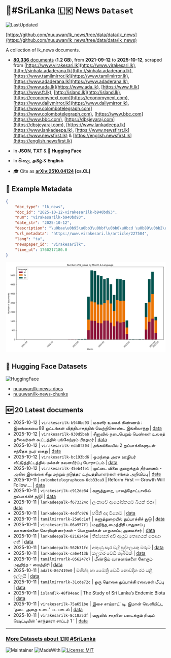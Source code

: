 # 📄#SriLanka 🇱🇰 News `Dataset`

![LastUpdated](https://img.shields.io/badge/last_updated-2025--10--12_08:12:22-green)

[https://github.com/nuuuwan/lk_news/tree/data/data/lk_news](https://github.com/nuuuwan/lk_news/tree/data/data/lk_news)

A collection of lk_news documents.

- [**80,336** documents](https://github.com/nuuuwan/lk_news/tree/data/data/lk_news) (**1.2 GB**), from **2021-09-12** to **2025-10-12**, scraped from [https://www.virakesari.lk](https://www.virakesari.lk), [http://sinhala.adaderana.lk](http://sinhala.adaderana.lk), [https://www.tamilmirror.lk](https://www.tamilmirror.lk), [https://www.adaderana.lk](https://www.adaderana.lk), [https://www.ada.lk](https://www.ada.lk), [https://www.ft.lk](https://www.ft.lk), [http://island.lk](http://island.lk), [https://economynext.com](https://economynext.com), [https://www.dailymirror.lk](https://www.dailymirror.lk), [https://www.colombotelegraph.com](https://www.colombotelegraph.com), [https://www.bbc.com](https://www.bbc.com), [https://dbsjeyaraj.com](https://dbsjeyaraj.com), [https://www.lankadeepa.lk](https://www.lankadeepa.lk), [https://www.newsfirst.lk](https://www.newsfirst.lk) & [https://english.newsfirst.lk](https://english.newsfirst.lk)

- In **JSON**, **TXT** & **🤗 Hugging Face**

- In **සිංහල**, **தமிழ்** & **English**

- 🎓 Cite as **[arXiv:2510.04124](https://arxiv.org/abs/2510.04124) [cs.CL]**

## 📝 Example Metadata

```json
{
    "doc_type": "lk_news",
    "doc_id": "2025-10-12-virakesarilk-b940bd93",
    "num": "virakesarilk-b940bd93",
    "date_str": "2025-10-12",
    "description": "\u0bae\u0b95\u0bb3\u0bbf\u0bb0\u0bcd \u0b89\u0bb2\u0b95\u0b95\u0bcd \u0b95\u0bbf\u0ba3\u0bcd\u0ba3\u0bae\u0bcd : \u0b87\u0bb2\u0b99\u0bcd\u0b95\u0bc8\u0baf\u0bc8 89 \u0b93\u0b9f\u0bcd\u0b9f\u0b99\u0bcd\u0b95\u0bb3\u0bcd \u0bb5\u0bbf\u0ba4\u0bcd\u0ba4\u0bbf\u0baf\u0bbe\u0b9a\u0ba4\u0bcd\u0ba4\u0bbf\u0bb2\u0bcd \u0bb5\u0bc6\u0bb1\u0bcd\u0bb1\u0bbf\u0b95\u0bca\u0ba3\u0bcd\u0b9f \u0b87\u0b99\u0bcd\u0b95\u0bbf\u0bb2\u0bbe\u0ba8\u0bcd\u0ba4\u0bc1",
    "url_metadata": "https://www.virakesari.lk/article/227504",
    "lang": "ta",
    "newspaper_id": "virakesarilk",
    "time_ut": 1760217180.0
}
```

![Chart](https://raw.githubusercontent.com/nuuuwan/lk_news/refs/heads/data/data/lk_news/docs_by_month_and_lang.png)

## 🤗 Hugging Face Datasets

![HuggingFace](https://img.shields.io/badge/-HuggingFace-FDEE21?style=for-the-badge&logo=HuggingFace)

- [nuuuwan/lk-news-docs](https://huggingface.co/datasets/nuuuwan/lk-news-docs)
- [nuuuwan/lk-news-chunks](https://huggingface.co/datasets/nuuuwan/lk-news-chunks)

## 🆕 20 Latest documents

- 2025-10-12 | `virakesarilk-b940bd93` | மகளிர் உலகக் கிண்ணம் : இலங்கையை 89 ஓட்டங்கள் வித்தியாசத்தில் வெற்றிகொண்ட இங்கிலாந்து | [data](https://github.com/nuuuwan/lk_news/tree/data/data/lk_news/2020s/2025/2025-10-12-virakesarilk-b940bd93)
- 2025-10-12 | `virakesarilk-930d5bab` | சீனாவில் நடைபெறும் பெண்கள் உலகத் தலைவர்கள் கூட்டத்தில் பங்கேற்கும் பிரதமர் | [data](https://github.com/nuuuwan/lk_news/tree/data/data/lk_news/2020s/2025/2025-10-12-virakesarilk-930d5bab)
- 2025-10-12 | `virakesarilk-eda0f304` | தங்கல்லையில் 2 துப்பாக்கிகளுடன் சந்தேக நபர் கைது | [data](https://github.com/nuuuwan/lk_news/tree/data/data/lk_news/2020s/2025/2025-10-12-virakesarilk-eda0f304)
- 2025-10-12 | `virakesarilk-bc193bd6` | ஓமந்தை அரச ஊழியர் வீட்டுத்திட்டத்தில் மக்கள் கவனயீர்ப்பு போராட்டம் | [data](https://github.com/nuuuwan/lk_news/tree/data/data/lk_news/2020s/2025/2025-10-12-virakesarilk-bc193bd6)
- 2025-10-12 | `virakesarilk-45eb4fe1` | முட்டை விலை குறைக்கும் தீர்மானம் - அகில இலங்கை சிறு மற்றும் நடுத்தர உற்பத்தியாளர்கள் சங்கம் அறிவிப்பு | [data](https://github.com/nuuuwan/lk_news/tree/data/data/lk_news/2020s/2025/2025-10-12-virakesarilk-45eb4fe1)
- 2025-10-11 | `colombotelegraphcom-6cb33ca9` | Reform First — Growth Will Follow…. | [data](https://github.com/nuuuwan/lk_news/tree/data/data/lk_news/2020s/2025/2025-10-11-colombotelegraphcom-6cb33ca9)
- 2025-10-11 | `virakesarilk-c912de84` | களுத்துறை, பாலத்தோட்டாவில் துப்பாக்கிச் சூடு! | [data](https://github.com/nuuuwan/lk_news/tree/data/data/lk_news/2020s/2025/2025-10-11-virakesarilk-c912de84)
- 2025-10-11 | `lankadeepalk-f673324c` | ලංකාවේ ආයෝජනයට බියක් එපා | [data](https://github.com/nuuuwan/lk_news/tree/data/data/lk_news/2020s/2025/2025-10-11-lankadeepalk-f673324c)
- 2025-10-11 | `lankadeepalk-4edfc976` | හරිනි අද චීනෙට | [data](https://github.com/nuuuwan/lk_news/tree/data/data/lk_news/2020s/2025/2025-10-11-lankadeepalk-4edfc976)
- 2025-10-11 | `tamilmirrorlk-25a0c1ef` | களுத்துறையில் துப்பாக்கிச் சூடு | [data](https://github.com/nuuuwan/lk_news/tree/data/data/lk_news/2020s/2025/2025-10-11-tamilmirrorlk-25a0c1ef)
- 2025-10-11 | `virakesarilk-06a957f1` | மஹிந்த,மைத்திரி பாதுகாப்பு வாகனங்களை கோரியுள்ளார்கள் - பொதுமக்கள் பாதுகாப்பு அமைச்சர் | [data](https://github.com/nuuuwan/lk_news/tree/data/data/lk_news/2020s/2025/2025-10-11-virakesarilk-06a957f1)
- 2025-10-11 | `lankadeepalk-0216245e` | තිස්සෙන් අවි ආයුධ තොගයක් සොයා ගනී | [data](https://github.com/nuuuwan/lk_news/tree/data/data/lk_news/2020s/2025/2025-10-11-lankadeepalk-0216245e)
- 2025-10-11 | `lankadeepalk-562b31fc` | අකුණු සැර වැදී පුද්ගලයකු මරුට | [data](https://github.com/nuuuwan/lk_news/tree/data/data/lk_news/2020s/2025/2025-10-11-lankadeepalk-562b31fc)
- 2025-10-11 | `lankadeepalk-ca6e413b` | කලුතර වෙඩි තැබීමක් | [data](https://github.com/nuuuwan/lk_news/tree/data/data/lk_news/2020s/2025/2025-10-11-lankadeepalk-ca6e413b)
- 2025-10-11 | `tamilmirrorlk-056247c7` | மீண்டும் வாகனங்களை கோரும் மஹிந்த - மைத்திரி | [data](https://github.com/nuuuwan/lk_news/tree/data/data/lk_news/2020s/2025/2025-10-11-tamilmirrorlk-056247c7)
- 2025-10-11 | `adalk-867419e0` | මහින්ද හා මෛත්‍රී වෙඩි නොවදින රථ යළි ඉල්ලයි | [data](https://github.com/nuuuwan/lk_news/tree/data/data/lk_news/2020s/2025/2025-10-11-adalk-867419e0)
- 2025-10-11 | `tamilmirrorlk-31cde72c` | ஒரு தொகை துப்பாக்கி ரவைகள் மீட்பு | [data](https://github.com/nuuuwan/lk_news/tree/data/data/lk_news/2020s/2025/2025-10-11-tamilmirrorlk-31cde72c)
- 2025-10-11 | `islandlk-48f84eac` | The Study of Sri Lanka’s Endemic Biota | [data](https://github.com/nuuuwan/lk_news/tree/data/data/lk_news/2020s/2025/2025-10-11-islandlk-48f84eac)
- 2025-10-11 | `virakesarilk-75a651be` | இசை சாம்ராட்' டி. இமான் வெளியிட்ட 'தடை அதை உடை' பட பாடல் | [data](https://github.com/nuuuwan/lk_news/tree/data/data/lk_news/2020s/2025/2025-10-11-virakesarilk-75a651be)
- 2025-10-11 | `virakesarilk-8c18a5df` | வசூலில் சாதனை படைக்கும் ரிஷப் ஷெட்டியின் 'காந்தாரா சாப்டர் 1 ' | [data](https://github.com/nuuuwan/lk_news/tree/data/data/lk_news/2020s/2025/2025-10-11-virakesarilk-8c18a5df)

---

### [More Datasets about 🇱🇰 #SriLanka](https://github.com/nuuuwan/lk_datasets)

![Maintainer](https://img.shields.io/badge/maintainer-nuuuwan-red)
![MadeWith](https://img.shields.io/badge/made_with-python-blue)
[![License: MIT](https://img.shields.io/badge/License-MIT-yellow.svg)](https://opensource.org/licenses/MIT)
